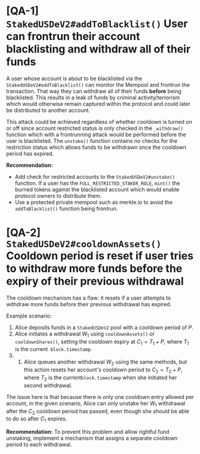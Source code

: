 
# [QA-1] `StakedUSDeV2#addToBlacklist()` User can frontrun their account blacklisting and withdraw all of their funds 

A user whose account is about to be blacklisted via the `StakedUSDeV2#addToBlacklist()` can monitor the Mempool and frontrun the transaction. That way they can withdraw all of their funds **before** being blacklisted. This results in a leak of funds by criminal activity/terrorism which would otherwise remain captured within the protocol and could later be distributed to another account.

This attack could be achieved regardless of whether cooldown is turned on or off since account restricted status is only checked in the `_withdraw()` function which with a frontrunning attack would be performed before the user is blacklisted. The `unstake()` function contains no checks for the restriction status which allows funds to be withdrawn once the cooldown period has expired.

**Recommendation:**
- Add check for restricted accounts to the `StakedUSDeV2#unstake()` function. If a user has the `FULL_RESTRICTED_STAKER_ROLE`, `mint()` the burned tokens against the blacklisted account which would enable protocol owners to distribute them.
- Use a protected private mempool such as merkle.io to avoid the `addToBlacklist()` function being frontrun.

# [QA-2] `StakedUSDeV2#cooldownAssets()` Cooldown period is reset if user tries to withdraw more funds before the expiry of their previous withdrawal

The cooldown mechanism has a flaw: it resets if a user attempts to withdraw more funds before their previous withdrawal has expired.

Example scenario:

1. Alice deposits funds in a `StakedUSDeV2` pool with a cooldown period of $P$.
2. Alice initiates a withdrawal $W_1$ using `cooldownAssets()` or `cooldownShares()`, setting the cooldown expiry at $C_1 = T_1 + P$, where $T_1$ is the current` block.timestamp`.
3. 1. Alice queues another withdrawal $W_2$ using the same methods, but this action resets her account's cooldown period to $C_2 = T_2 + P$, where $T_2$ is the current`block.timestamp` when she initiated her second withdrawal.

The issue here is that because there is only one cooldown entry allowed per account, in the given scenario, Alice can only unstake her $W_1$ withdrawal after the $C_2$ cooldown period has passed, even though she should be able to do so after $C_1$ expires.

**Recommendation:**
To prevent this problem and allow rightful fund unstaking, implement a mechanism that assigns a separate cooldown period to each withdrawal.
